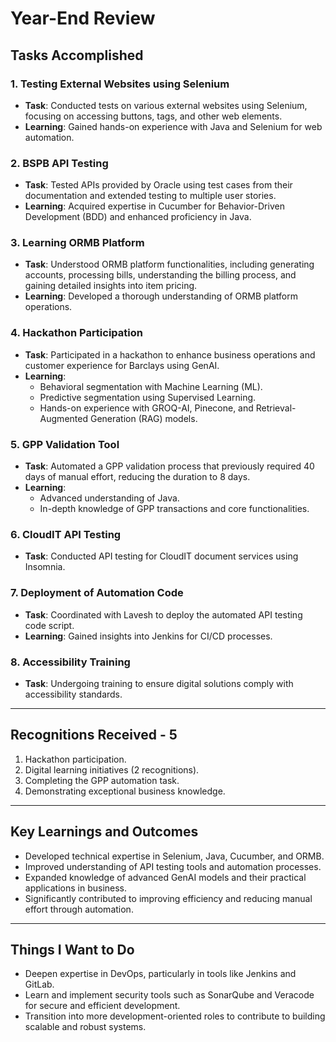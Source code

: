 # Year-End Review

## Tasks Accomplished

### 1. Testing External Websites using Selenium
- **Task**: Conducted tests on various external websites using Selenium, focusing on accessing buttons, tags, and other web elements.
- **Learning**: Gained hands-on experience with Java and Selenium for web automation.

### 2. BSPB API Testing
- **Task**: Tested APIs provided by Oracle using test cases from their documentation and extended testing to multiple user stories.
- **Learning**: Acquired expertise in Cucumber for Behavior-Driven Development (BDD) and enhanced proficiency in Java.

### 3. Learning ORMB Platform
- **Task**: Understood ORMB platform functionalities, including generating accounts, processing bills, understanding the billing process, and gaining detailed insights into item pricing.
- **Learning**: Developed a thorough understanding of ORMB platform operations.

### 4. Hackathon Participation
- **Task**: Participated in a hackathon to enhance business operations and customer experience for Barclays using GenAI.
- **Learning**: 
  - Behavioral segmentation with Machine Learning (ML).  
  - Predictive segmentation using Supervised Learning.  
  - Hands-on experience with GROQ-AI, Pinecone, and Retrieval-Augmented Generation (RAG) models.

### 5. GPP Validation Tool
- **Task**: Automated a GPP validation process that previously required 40 days of manual effort, reducing the duration to 8 days.
- **Learning**: 
  - Advanced understanding of Java.  
  - In-depth knowledge of GPP transactions and core functionalities.

### 6. CloudIT API Testing
- **Task**: Conducted API testing for CloudIT document services using Insomnia.

### 7. Deployment of Automation Code
- **Task**: Coordinated with Lavesh to deploy the automated API testing code script.
- **Learning**: Gained insights into Jenkins for CI/CD processes.

### 8. Accessibility Training
- **Task**: Undergoing training to ensure digital solutions comply with accessibility standards.

---

## Recognitions Received - 5
1. Hackathon participation.  
2. Digital learning initiatives (2 recognitions).  
3. Completing the GPP automation task.  
4. Demonstrating exceptional business knowledge.  

---

## Key Learnings and Outcomes
- Developed technical expertise in Selenium, Java, Cucumber, and ORMB.  
- Improved understanding of API testing tools and automation processes.  
- Expanded knowledge of advanced GenAI models and their practical applications in business.  
- Significantly contributed to improving efficiency and reducing manual effort through automation.  

---

## Things I Want to Do
- Deepen expertise in DevOps, particularly in tools like Jenkins and GitLab.  
- Learn and implement security tools such as SonarQube and Veracode for secure and efficient development.  
- Transition into more development-oriented roles to contribute to building scalable and robust systems.  
